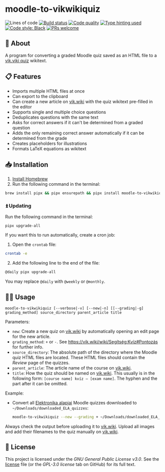 # moodle-to-vikwikiquiz

![Lines of code](https://img.shields.io/badge/lines_of_code-300+-blue)
[![Build status](https://scrutinizer-ci.com/g/gy-mate/homebrew-moodle-to-vikwikiquiz/badges/build.png?b=main)](https://scrutinizer-ci.com/g/gy-mate/homebrew-moodle-to-vikwikiquiz/build-status/main)
[![Code quality](https://img.shields.io/scrutinizer/quality/g/gy-mate/homebrew-moodle-to-vikwikiquiz/main)](https://scrutinizer-ci.com/g/gy-mate/homebrew-moodle-to-vikwikiquiz/)
[![Type hinting used](https://img.shields.io/badge/type_hinting-used-brightgreen)](https://docs.python.org/3/library/typing.html)
[![Code style: Black](https://img.shields.io/badge/code_style-black-black.svg)](https://github.com/psf/black)
[![PRs welcome](https://img.shields.io/badge/PRs-welcome-brightgreen)](https://docs.github.com/en/pull-requests/collaborating-with-pull-requests/proposing-changes-to-your-work-with-pull-requests/creating-a-pull-request)


## 📖 About

A program for converting a graded Moodle quiz saved as an HTML file to a [vik.viki quiz](https://vik.wiki/wiki/Segítség:Kvíz) wikitext.


## 📋 Features

* Imports multiple HTML files at once
* Can export to the clipboard
* Can create a new article on [vik.wiki](https://vik.wiki/) with the quiz wikitext pre-filled in the editor
* Supports single and multiple choice questions
* Deduplicates questions with the same text
* Asks for correct answers if it can't be determined from a graded question
* Adds the only remaining correct answer automatically if it can be determined from the grade
* Creates placeholders for illustrations
* Formats LaTeX equations as wikitext


## 📥 Installation

1. [Install Homebrew](https://brew.sh/#:~:text=Install%20Homebrew)
2. Run the following command in the terminal:
  ```bash
  brew install pipx && pipx ensurepath && pipx install moodle-to-vikwikiquiz
  ```

### ⏫ Updating

Run the following command in the terminal:

```bash
pipx upgrade-all
```

If you want this to run automatically, create a cron job:

1. Open the `crontab` file:
  ```bash
  crontab -e
  ```
2. Add the following line to the end of the file:
  ```bash
  @daily pipx upgrade-all
  ```
  You may replace `@daily` with `@weekly` or `@monthly`.



## 🧑‍💻 Usage

```text
moodle-to-vikwikiquiz [--verbose|-v] [--new|-n] [[--grading|-g] grading_method] source_directory parent_article title
```

Parameters:
* `new`: Create a new quiz on [vik.wiki](https://vik.wiki/) by automatically opening an edit page for the new article.
* `grading_method`: `+` or `-`. See https://vik.wiki/wiki/Segítség:Kvíz#Pontozás for further info.
* `source_directory`: The absolute path of the directory where the Moodle quiz HTML files are located. 
These HTML files should contain the _Review_ page of the quizzes.
* `parent_article`: The article name of the course on [vik.wiki](https://vik.wiki/).
* `title`: How the quiz should be named on [vik.wiki](https://vik.wiki/). This usually is in the following form: 
`[course name] kvíz – [exam name]`. The hyphen and the part after it can be omitted.

Example:
* Convert all [Elektronika alapjai](https://vik.wiki/wiki/Elektronika_alapjai) Moodle quizzes downloaded to `~/Downloads/downloaded_ELA_quizzes`:
  ```bash
  moodle-to-vikwikiquiz --new --grading + ~/Downloads/downloaded_ELA_quizzes "Elektronika alapjai" "Elektronika alapjai kvíz"
  ```

Always check the output before uploading it to [vik.wiki](https://vik.wiki/). 
Upload all images and add their filenames to the quiz manually on [vik.wiki](https://vik.wiki/).

## 📜 License

This project is licensed under the _GNU General Public License v3.0_.
See the [license](copying.txt) file (or the _GPL-3.0 license_ tab on GitHub) for its full text.